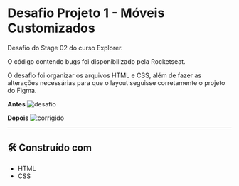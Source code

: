# Desafio Projeto 1 - Móveis Customizados

Desafio do Stage 02 do curso Explorer.

O código contendo bugs foi disponibilizado pela Rocketseat.

O desafio foi organizar os arquivos HTML e CSS, além de fazer as alterações necessárias para que o layout seguisse corretamente o projeto do Figma.

**Antes**
![desafio](https://i.ibb.co/c6bZNvH/image.png)

**Depois**
![corrigido](https://i.ibb.co/ZzGc921/image.png)

---

## 🛠️ Construído com

* HTML
* CSS